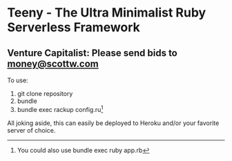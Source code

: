 # Teeny - The Ultra Minimalist Ruby Serverless Framework
## Venture Capitalist: Please send bids to money@scottw.com

To use: 

1. git clone repository
2. bundle
3. bundle exec rackup config.ru[^1]

All joking aside, this can easily be deployed to Heroku and/or your favorite server of choice. 

[^1]: You could also use bundle exec ruby app.rb

